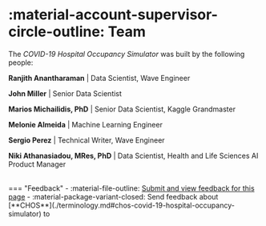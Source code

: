 # :material-account-supervisor-circle-outline: Team 

The *COVID-19 Hospital Occupancy Simulator* was built by the following people:

**Ranjith Anantharaman** | Data Scientist, Wave Engineer

**John Miller** | Senior Data Scientist 

**Marios Michailidis, PhD** | Senior Data Scientist, Kaggle Grandmaster

**Melonie Almeida** | Machine Learning Engineer

**Sergio Perez** | Technical Writer, Wave Engineer 

**Niki Athanasiadou, MRes, PhD** | Data Scientist, Health and Life Sciences AI Product Manager

 







<br>
=== "Feedback"
    - :material-file-outline: <a href="https://github.com/h2oai/h2o-health/issues/new?assignees=5675sp&labels=chos%2Fdocumentation&template=chos_documentation_feedback.md&title=%5BCHOS+DOCS%5D" target="_blank">Submit and view feedback for this page</a>
    - :material-package-variant-closed: Send feedback about [**CHOS**](./terminology.md#chos-covid-19-hospital-occupancy-simulator) to <niki.athanasiadou@h2o.ai>
